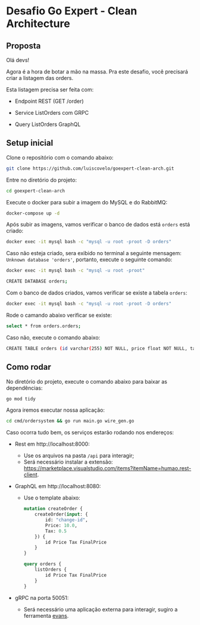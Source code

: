 # Desafio Go Expert - Clean Architecture

## Proposta

Olá devs!

Agora é a hora de botar a mão na massa. Pra este desafio, você precisará criar a listagem das orders.

Esta listagem precisa ser feita com:

- Endpoint REST (GET /order)

- Service ListOrders com GRPC

- Query ListOrders GraphQL

## Setup inicial

Clone o repositório com o comando abaixo:

```bash
git clone https://github.com/luiscovelo/goexpert-clean-arch.git
```

Entre no diretório do projeto:

```bash
cd goexpert-clean-arch
```

Execute o docker para subir a imagem do MySQL e do RabbitMQ:

```bash
docker-compose up -d
```

Após subir as imagens, vamos verificar o banco de dados está `orders` está criado:

```bash
docker exec -it mysql bash -c "mysql -u root -proot -D orders"
```

Caso não esteja criado, sera exibido no terminal a seguinte mensagem: `Unknown database 'orders'`, portanto, execute o seguinte comando:

```bash
docker exec -it mysql bash -c "mysql -u root -proot"
```

```bash
CREATE DATABASE orders;
```

Com o banco de dados criados, vamos verificar se existe a tabela `orders`:

```bash
docker exec -it mysql bash -c "mysql -u root -proot -D orders"
```

Rode o camando abaixo verificar se existe:

```bash
select * from orders.orders;
```

Caso não, execute o comando abaixo:

```bash
CREATE TABLE orders (id varchar(255) NOT NULL, price float NOT NULL, tax float NOT NULL, final_price float NOT NULL, PRIMARY KEY (id));
```

## Como rodar

No diretório do projeto, execute o comando abaixo para baixar as dependências:

```bash
go mod tidy
```

Agora iremos executar nossa aplicação:

```bash
cd cmd/ordersystem && go run main.go wire_gen.go
```

Caso ocorra tudo bem, os serviços estarão rodando nos endereços:

- Rest em http://localhost:8000:
    - Use os arquivos na pasta `/api` para interagir;
    - Será necessário instalar a extensão: https://marketplace.visualstudio.com/items?itemName=humao.rest-client.

- GraphQL em http://localhost:8080:
    - Use o template abaixo:
        ```graphql
        mutation createOrder {
            createOrder(input: {
                id: "change-id",
                Price: 10.0,
                Tax: 0.5
            }) {
                id Price Tax FinalPrice
            }
        }

        query orders {
            listOrders {
                id Price Tax FinalPrice
            }
        }
        ```

- gRPC na porta 50051:
    - Será necessário uma aplicação externa para interagir, sugiro a ferramenta [evans](https://github.com/ktr0731/evans).
